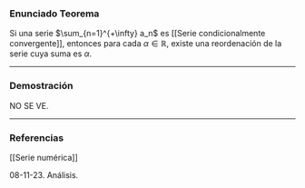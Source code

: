 ### Enunciado Teorema

Si una serie $\sum_{n=1}^{+\infty} a_n$ es [[Serie condicionalmente convergente]], entonces para cada $\alpha \in \mathbb{R}$, existe una reordenación de la serie cuya suma es $\alpha$.

---
### Demostración

NO SE VE.

---
### Referencias

[[Serie numérica]]

08-11-23. Análisis.
